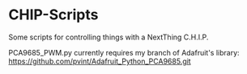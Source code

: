 # CHIP-Scripts
Some scripts for controlling things with a NextThing C.H.I.P.


PCA9685_PWM.py currently requires my branch of Adafruit's library: https://github.com/pvint/Adafruit_Python_PCA9685.git
